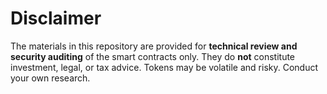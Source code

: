 
# Disclaimer

The materials in this repository are provided for **technical review and security auditing** of the smart contracts only.
They do **not** constitute investment, legal, or tax advice. Tokens may be volatile and risky. Conduct your own research.

